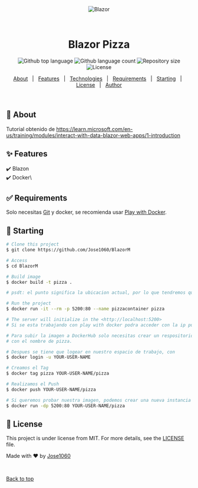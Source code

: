<div align="center" id="top"> 
  <img src="https://thumbs.gfycat.com/WeightyDopeyCats-size_restricted.gif" alt="Blazor"/>

&#xa0;

  <!-- <a href="https://blazor.netlify.app">Demo</a> -->
</div>

<h1 align="center">Blazor Pizza</h1>

<p align="center">
  <img alt="Github top language" src="https://img.shields.io/github/languages/top/Jose1060/blazor?color=56BEB8">

  <img alt="Github language count" src="https://img.shields.io/github/languages/count/Jose1060/blazor?color=56BEB8">

  <img alt="Repository size" src="https://img.shields.io/github/repo-size/Jose1060/blazor?color=56BEB8">

  <img alt="License" src="https://img.shields.io/github/license/{Jose1060/blazor?color=56BEB8">

  <!-- <img alt="Github issues" src="https://img.shields.io/github/issues/{{YOUR_GITHUB_USERNAME}}/blazor?color=56BEB8" /> -->

  <!-- <img alt="Github forks" src="https://img.shields.io/github/forks/{{YOUR_GITHUB_USERNAME}}/blazor?color=56BEB8" /> -->

  <!-- <img alt="Github stars" src="https://img.shields.io/github/stars/{{YOUR_GITHUB_USERNAME}}/blazor?color=56BEB8" /> -->
</p>

<!-- Status -->

<!-- <h4 align="center">
	🚧  Blazor 🚀 Under construction...  🚧
</h4>

<hr> -->

<p align="center">
  <a href="#dart-about">About</a> &#xa0; | &#xa0; 
  <a href="#sparkles-features">Features</a> &#xa0; | &#xa0;
  <a href="#rocket-technologies">Technologies</a> &#xa0; | &#xa0;
  <a href="#white_check_mark-requirements">Requirements</a> &#xa0; | &#xa0;
  <a href="#checkered_flag-starting">Starting</a> &#xa0; | &#xa0;
  <a href="#memo-license">License</a> &#xa0; | &#xa0;
  <a href="https://github.com/{{YOUR_GITHUB_USERNAME}}" target="_blank">Author</a>
</p>

<br>

## :dart: About

Tutorial obtenido de https://learn.microsoft.com/en-us/training/modules/interact-with-data-blazor-web-apps/1-introduction

## :sparkles: Features

:heavy_check_mark: Blazon\
:heavy_check_mark: Docker\

## :white_check_mark: Requirements

Solo necesitas [Git](https://git-scm.com) y docker, se recomienda usar [Play with Docker](https://labs.play-with-docker.com/).

## :checkered_flag: Starting

```bash
# Clone this project
$ git clone https://github.com/Jose1060/BlazorM

# Access
$ cd BlazorM

# Build image
$ docker build -t pizza .

# psdt: el punto significa la ubicacion actual, por lo que tendremos que estar en la misma carpeta que se encuentra el dockerfile en la consola :v

# Run the project
$ docker run -it --rm -p 5200:80 --name pizzacontainer pizza

# The server will initialize in the <http://localhost:5200>
# Si se esta trabajando con play with docker podra acceder con la ip publica que nos ofrece este

# Para subir la imagen a DockerHub solo necesitas crear un respositorio nuevo, en este caso se creara
# con el nombre de pizza.

# Despues se tiene que logear en nuestro espacio de trabajo, con
$ docker login -u YOUR-USER-NAME

# Creamos el Tag
$ docker tag pizza YOUR-USER-NAME/pizza

# Realizamos el Push
$ docker push YOUR-USER-NAME/pizza

# Si queremos probar nuestra imagen, podemos crear una nueva instancia y utilizar el comando
$ docker run -dp 5200:80 YOUR-USER-NAME/pizza

```

## :memo: License

This project is under license from MIT. For more details, see the [LICENSE](LICENSE.md) file.

Made with :heart: by <a href="https://github.com/Jose1060" target="_blank">Jose1060</a>

&#xa0;

<a href="#top">Back to top</a>
